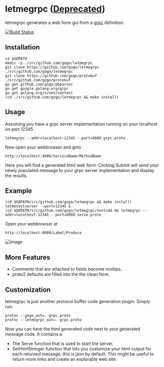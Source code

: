 # letmegrpc ([Deprecated](https://github.com/gogo/letmegrpc/issues/58))

letmegrpc generates a web form gui from a [grpc](http://www.grpc.io/) definition.

[![Build Status](https://travis-ci.org/gogo/letmegrpc.svg?branch=master)](https://travis-ci.org/gogo/letmegrpc)

## Installation

    cd $GOPATH
    mkdir -p ./src/github.com/gogo/letmegrpc
    git clone https://github.com/gogo/letmegrpc ./src/github.com/gogo/letmegrpc
    git clone https://github.com/gogo/protobuf ./src/github.com/gogo/protobuf
    go get github.com/gogo/pbparser
    go get google.golang.org/grpc
    go get golang.org/x/net/context
    (cd ./src/github.com/gogo/letmegrpc && make install)

## Usage

Assuming you have a grpc server implementation running on your localhost on port 12345

    letmegrpc --addr=localhost:12345 --port=8080 grpc.proto

Now open your webbrowser and goto

    http://localhost:8080/ServiceName/MethodName

Here you will find a generated html web form.
Clicking Submit will send your newly populated message to your grpc server implementation and display the results.

## Example

    (cd $GOPATH/src/github.com/gogo/letmegrpc && make install)
    letmetestserver --port=12345 &
    (cd $GOPATH/src/github.com/gogo/letmegrpc/testcmd && letmegrpc --addr=localhost:12345 --port=8080 serve.proto

Open your webbrowser at

    http://localhost:8080/Label/Produce

![image](https://github.com/gogo/letmegrpc/blob/master/screenshot.png "ScreenShot")

## More Features

 - Comments that are attached to fields become tooltips.
 - proto2 defaults are filled into the the clean form.

## Customization

letmegrpc is just another protocol buffer code generation plugin.
Simply run:

    protoc --gogo_out=. grpc.proto
    protoc --letmegrpc_out=. grpc.proto

Now you can have the html generated code next to your generated message code.
It contains a:
  - The Serve function that is used to start the server.
  - SetHtmlStringer function that lets you customize your html output for each returned message, this is json by default.  This might be useful to return more links and create an explorable web site.


